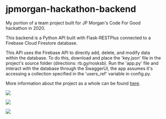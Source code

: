 # jpmorgan-hackathon-backend
My portion of a team project built for JP Morgan's Code For Good hackathon in 2020.

This backend is a Python API built with Flask-RESTPlus connected to a Firebase Cloud Firestore database.

This API uses the Firebase API to directly add, delete, and modify data within the database. To do this, download and place the 'key.json' file in the project's source folder (directions: rb.gy/nosksb). Run the 'app.py' file and interact with the database through the SwaggerUI, the app assumes it's accessing a collection specified in the 'users_ref' variable in config.py.

More information about the project as a whole can be found [here](http://www.google.fr/ "https://codeforgood.bemyapp.com/#/projects/5f88e9f73c3b31001b191d2c").

<img src="https://i.imgur.com/rcZdMfj.png"> <br>

<img src="https://i.imgur.com/770TCON.png"> <br>

<img src="https://i.imgur.com/OmGY5im.png"> <br>
